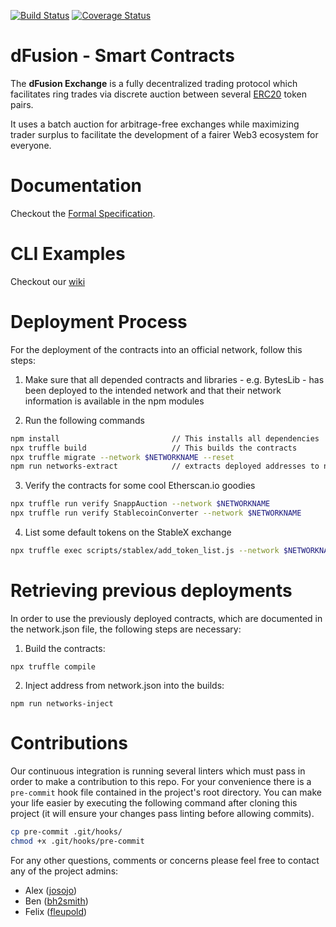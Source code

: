 [![Build Status](https://travis-ci.org/gnosis/dex-contracts.svg?branch=master)](https://travis-ci.org/gnosis/dex-contracts?branch=master)
[![Coverage Status](https://coveralls.io/repos/github/gnosis/dex-contracts/badge.svg?branch=master)](https://coveralls.io/github/gnosis/dex-contracts?branch=master)



# dFusion - Smart Contracts

The **dFusion Exchange** is a fully decentralized trading protocol which facilitates ring trades via discrete auction between several [ERC20](https://github.com/ethereum/EIPs/blob/master/EIPS/eip-20.md) token pairs.

It uses a batch auction for arbitrage-free exchanges while maximizing trader surplus to facilitate the development of a fairer Web3 ecosystem for everyone.


# Documentation
Checkout the [Formal Specification](https://github.com/gnosis/dex-research/blob/master/dFusion/dFusion.rst).

# CLI Examples

Checkout our [wiki](https://github.com/gnosis/dex-contracts/wiki/Script-Usage-Examples)


# Deployment Process

For the deployment of the contracts into an official network, follow this steps:

1. Make sure that all depended contracts and libraries - e.g. BytesLib - has been deployed to the intended network and that their network information is available in the npm modules

2. Run the following commands
```sh
npm install                         // This installs all dependencies
npx truffle build                   // This builds the contracts
npx truffle migrate --network $NETWORKNAME --reset
npm run networks-extract            // extracts deployed addresses to networks.json
```

3. Verify the contracts for some cool Etherscan.io goodies
```sh
npx truffle run verify SnappAuction --network $NETWORKNAME
npx truffle run verify StablecoinConverter --network $NETWORKNAME
```

4. List some default tokens on the StableX exchange
```sh
npx truffle exec scripts/stablex/add_token_list.js --network $NETWORKNAME
```

# Retrieving previous deployments

In order to use the previously deployed contracts, which are documented in the network.json file, the following steps are necessary:

1. Build the contracts:
```
npx truffle compile
```

2. Inject address from network.json into the builds:
```
npm run networks-inject 
```

# Contributions
Our continuous integration is running several linters which must pass in order to make a contribution to this repo. For your convenience there is a `pre-commit` hook file contained in the project's root directory. You can make your life easier by executing the following command after cloning this project (it will ensure your changes pass linting before allowing commits).

```bash
cp pre-commit .git/hooks/
chmod +x .git/hooks/pre-commit
```

For any other questions, comments or concerns please feel free to contact any of the project admins:

- Alex ([josojo](https://github.com/josojo))
- Ben ([bh2smith](https://github.com/bh2smith))
- Felix ([fleupold](https://github.com/fleupold))

